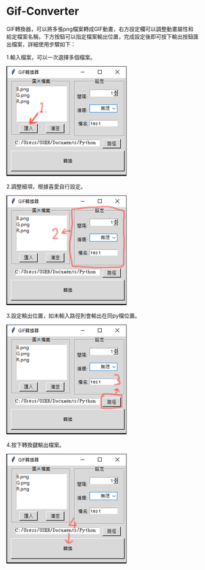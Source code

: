 # Gif-Converter

GIF轉換器，可以將多張png檔案轉成GIF動畫，右方設定欄可以調整動畫屬性和給定檔案名稱，下方按鈕可以指定檔案輸出位置，完成設定後即可按下輸出按鈕匯出檔案，詳細使用步驟如下：

1.輸入檔案，可以一次選擇多個檔案。

![image](https://github.com/Jerry45678/Gif-Converter/blob/main/Step/1.png)

2.調整細項，根據喜愛自行設定。

![image](https://github.com/Jerry45678/Gif-Converter/blob/main/Step/2.png)

3.設定輸出位置，如未輸入路徑則會輸出在同py檔位置。

![image](https://github.com/Jerry45678/Gif-Converter/blob/main/Step/3.png)

4.按下轉換鍵輸出檔案。

![image](https://github.com/Jerry45678/Gif-Converter/blob/main/Step/4.png)

